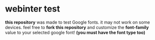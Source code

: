 # webinter test
**this repository** was made to test Google fonts. it may not work on some devices. feel free to **fork this repository** and customize the **font-family** value to your selected google font! **(you must have the font type too)**
